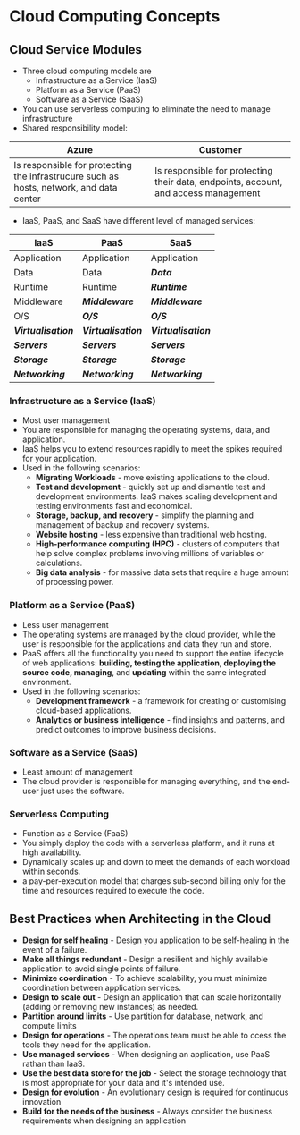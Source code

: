 # Cloud Computing Concepts

## Cloud Service Modules
- Three cloud computing models are
  - Infrastructure as a Service (IaaS)
  - Platform as a Service (PaaS)
  - Software as a Service (SaaS)
- You can use serverless computing to eliminate the need to manage infrastructure
- Shared responsibility model:

| Azure                                                                                   | Customer                                                                            |
| --------------------------------------------------------------------------------------- | ----------------------------------------------------------------------------------- |
| Is responsible for protecting the infrastrucure such as hosts, network, and data center | Is responsible for protecting their data, endpoints, account, and access management |

- IaaS, PaaS, and SaaS have different level of managed services:

| IaaS                 | PaaS                 | SaaS                 |
| -------------------- | -------------------- | -------------------- |
| Application          | Application          | Application          |
| Data                 | Data                 | ***Data***           |
| Runtime              | Runtime              | ***Runtime***        |
| Middleware           | ***Middleware***     | ***Middleware***     |
| O/S                  | ***O/S***            | ***O/S***            |
| ***Virtualisation*** | ***Virtualisation*** | ***Virtualisation*** |
| ***Servers***        | ***Servers***        | ***Servers***        |
| ***Storage***        | ***Storage***        | ***Storage***        |
| ***Networking***     | ***Networking***     | ***Networking***     |

### Infrastructure as a Service (IaaS)
  - Most user management
  - You are responsible for managing the operating systems, data, and application.
  - IaaS helps you to extend resources rapidly to meet the spikes required for your application.
  - Used in the following scenarios:
    - **Migrating Workloads** - move existing applications to the cloud.
    - **Test and development** - quickly set up and dismantle test and development environments. IaaS makes scaling development and testing environments fast and economical.
    - **Storage, backup, and recovery** - simplify the planning and management of backup and recovery systems.
    - **Website hosting** - less expensive than traditional web hosting.
    - **High-performance computing (HPC)** - clusters of computers that help solve complex problems involving millions of variables or calculations.
    - **Big data analysis** - for massive data sets that require a huge amount of processing power.
### Platform as a Service (PaaS)
  - Less user management
  - The operating systems are managed by the cloud provider, while the user is responsible for the applications and data they run and store.
  - PaaS offers all the functionality you need to support the entire lifecycle of web applications:
  **building, testing the application, deploying the source code, managing**, and **updating** within the same integrated environment.
  - Used in the following scenarios:
    - **Development framework** - a framework for creating or customising cloud-based applications.
    - **Analytics or business intelligence** - find insights and patterns, and predict outcomes to improve business decisions.
### Software as a Service (SaaS)
  - Least amount of management
  - The cloud provider is responsible for managing everything, and the end-user just uses the software.
### Serverless Computing
  - Function as a Service (FaaS)
  - You simply deploy the code with a serverless platform, and it runs at high availability.
  - Dynamically scales up and down to meet the demands of each workload within seconds.
  - a pay-per-execution model that charges sub-second billing only for the time and resources required to execute the code.
## Best Practices when Architecting in the Cloud
- **Design for self healing** - Design you application to be self-healing in the event of a failure.
- **Make all things redundant** - Design a resilient and highly available application to avoid single points of failure.
- **Minimize coordination** - To achieve scalability, you must minimize coordination between application services.
- **Design to scale out** - Design an application that can scale horizontally (adding or removing new instances) as needed. 
- **Partition around limits** - Use partition for database, network, and compute limits
- **Design for operations** - The operations team must be able to ccess the tools they need for the application.
- **Use managed services** - When designing an application, use PaaS rathan than IaaS.
- **Use the best data store for the job** - Select the storage technology that is most appropriate for your data and it's intended use.
- **Design for evolution** - An evolutionary design is required for continuous innovation
- **Build for the needs of the business** - Always consider the business requirements when designing an application

